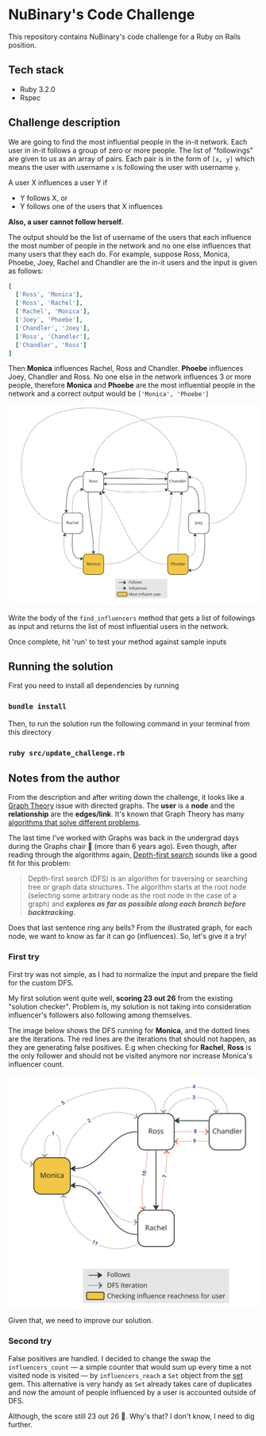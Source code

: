 # NuBinary's Code Challenge

This repository contains NuBinary's code challenge for a Ruby on Rails position.

## Tech stack

- Ruby 3.2.0
- Rspec

## Challenge description

We are going to find the most influential people in the in-it network. Each user in in-it follows a group of zero or
more people. The list of "followings" are given to us as an array of pairs. Each pair is in the form of `[x, y]` which
means the user with username `x` is following the user with username `y`.

A user X influences a user Y if
- Y follows X, or
- Y follows one of the users that X influences

**Also, a user cannot follow herself.**

The output should be the list of username of the users that each influence the most number of people in the network and
no one else influences that many users that they each do. For example, suppose Ross, Monica, Phoebe, Joey, Rachel and
Chandler are the in-it users and the input is given as follows:

```ruby
[
  ['Ross', 'Monica'],
  ['Ross', 'Rachel'],
  ['Rachel', 'Monica'],
  ['Joey', 'Phoebe'],
  ['Chandler', 'Joey'],
  ['Ross', 'Chandler'],
  ['Chandler', 'Ross']
]
```

Then **Monica** influences Rachel, Ross and Chandler. **Phoebe** influences Joey, Chandler and Ross. No one else in the
network influences 3 or more people, therefore **Monica** and **Phoebe** are the most influential people in the network
and a correct output would be `['Monica', 'Phoebe']`

![followers_illustration.png](imgs%2Ffollowers_illustration.png)

Write the body of the `find_influencers` method that gets a list of followings as input and returns the list of most
influential users in the network.

Once complete, hit 'run' to test your method against sample inputs

## Running the solution


First you need to install all dependencies by running
### `bundle install`

Then, to run the solution run the following command in your terminal from this directory
### `ruby src/update_challenge.rb`

## Notes from the author

From the description and after writing down the challenge, it looks like a [Graph Theory][GF] issue with directed graphs.
The **user** is a **node** and the **relationship** are the **edges/link**.
It's known that Graph Theory has many [algorithms that solve different problems][Algorithms].

The last time I've worked with Graphs was back in the undergrad days during the Graphs chair 🥲 (more than 6 years ago).
Even though, after reading through the algorithms again, [Depth-first search][DFS] sounds like a good fit for this
problem:

> Depth-first search (DFS) is an algorithm for traversing or searching tree or graph data structures.
> The algorithm starts at the root node (selecting some arbitrary node as the root node in the case of a graph) and
> **_explores as far as possible along each branch before backtracking._**

Does that last sentence ring any bells? From the illustrated graph, for each node, we want to know
as far it can go (influences). So, let's give it a try!

### First try

First try was not simple, as I had to normalize the input and prepare the field for
the custom DFS.

My first solution went quite well, **scoring 23 out 26** from the existing "solution checker".
Problem is, my solution is not taking into consideration influencer's followers also
following among themselves.

The image below shows the DFS running for **Monica**, and the dotted lines are the iterations.
The red lines are the iterations that should not happen, as they are generating false positives.
E.g when checking for **Rachel**, **Ross** is the only follower and should not be visited anymore
nor increase Monica's influencer count.

![first_solution.png](imgs%2Ffirst_solution.png)

Given that, we need to improve our solution.

### Second try

False positives are handled. I decided to change the swap the `influencers_count` — a simple counter that would sum
up every time a not visited node is visited — by `influencers_reach` a `Set` object from the [set][SetGem] gem.
This alternative is very handy as `Set` already takes care of duplicates and now the amount of people influenced by
a user is accounted outside of DFS.

Although, the score still 23 out 26 🤔. Why's that? I don't know, I need to dig further.

[Algorithms]:https://en.wikipedia.org/wiki/Graph_theory#Algorithms
[DFS]:https://en.wikipedia.org/wiki/Depth-first_search
[GF]:https://en.wikipedia.org/wiki/Graph_theory
[SetGem]:https://github.com/ruby/set